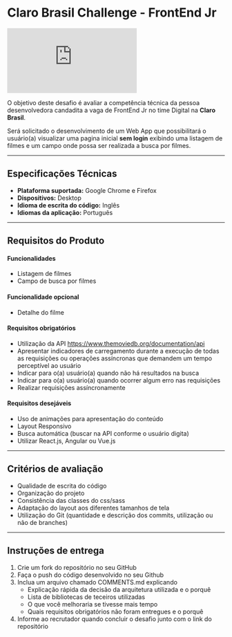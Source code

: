 # Claro Brasil Challenge - FrontEnd Jr

[![N|Solid](https://jobs.i-hunter.com/claro/views/logo.php)](https://www.claro.com.br/)

O objetivo deste desafio é avaliar a competência técnica da pessoa desenvolvedora candadita a vaga de FrontEnd Jr no time Digital na **Claro Brasil**. 

Será solicitado o desenvolvimento de um Web App que possibilitará o usuário(a) visualizar uma pagina inicial **sem login** exibindo uma listagem de filmes e um campo onde possa ser realizada a busca por filmes.

--------------------------
Especificações Técnicas
--------------------------

- **Plataforma suportada:** Google Chrome e Firefox
- **Dispositivos:** Desktop
- **Idioma de escrita do código:** Inglês
- **Idiomas da aplicação:** Português

----------------------
Requisitos do Produto
----------------------

#### Funcionalidades

 - Listagem de filmes
 - Campo de busca por filmes
 
#### Funcionalidade opcional

 - Detalhe do filme

#### Requisitos obrigatórios

 - Utilização da API https://www.themoviedb.org/documentation/api
 - Apresentar indicadores de carregamento durante a execução de todas as requisições ou operações assíncronas que demandem um tempo perceptível ao usuário
 - Indicar para o(a) usuário(a) quando não há resultados na busca
 - Indicar para o(a) usuário(a) quando ocorrer algum erro nas requisições
 - Realizar requisições assíncronamente

#### Requisitos desejáveis

 - Uso de animações para apresentação do conteúdo
 - Layout Responsivo
 - Busca automática (buscar na API conforme o usuário digita)
 - Utilizar React.js, Angular ou Vue.js

---------------------------
Critérios de avaliação
---------------------------

 - Qualidade de escrita do código
 - Organização do projeto
 - Consistência das classes do css/sass
 - Adaptação do layout aos diferentes tamanhos de tela
 - Utilização do Git (quantidade e descrição dos commits, utilização ou não de branches)

------------------------
Instruções de entrega
----------------------------

 1. Crie um fork do repositório no seu GitHub
 2. Faça o push do código desenvolvido no seu Github
 3. Inclua um arquivo chamado COMMENTS.md explicando
	 - Explicação rápida da decisão da arquitetura utilizada e o porquê
	 - Lista de bibliotecas de teceiros utilizadas
	 - O que você melhoraria se tivesse mais tempo
	 - Quais requisitos obrigatórios não foram entregues e o porquê
 4. Informe ao recrutador quando concluir o desafio junto com o link do repositório
